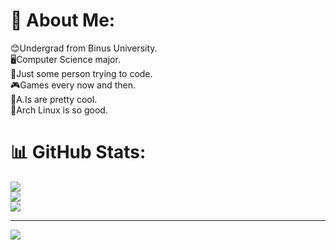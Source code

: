 # 💫 About Me:
😊Undergrad from Binus University.<br>🖥️Computer Science major.<br>🛌Just some person trying to code.<br>🎮Games every now and then.<br>🤖A.Is are pretty cool.<br>🐧Arch Linux is so good.

# 📊 GitHub Stats:
![](https://github-readme-stats.vercel.app/api?username=SulthanTriesToCode&theme=dark&hide_border=false&include_all_commits=false&count_private=true)<br/>
![](https://github-readme-streak-stats.herokuapp.com/?user=SulthanTriesToCode&theme=dark&hide_border=false)<br/>
![](https://github-readme-stats.vercel.app/api/top-langs/?username=SulthanTriesToCode&theme=dark&hide_border=false&include_all_commits=false&count_private=true&layout=compact)

---
[![](https://visitcount.itsvg.in/api?id=SulthanTriesToCode&icon=0&color=0)](https://visitcount.itsvg.in)

<!-- Proudly created with GPRM ( https://gprm.itsvg.in ) -->
